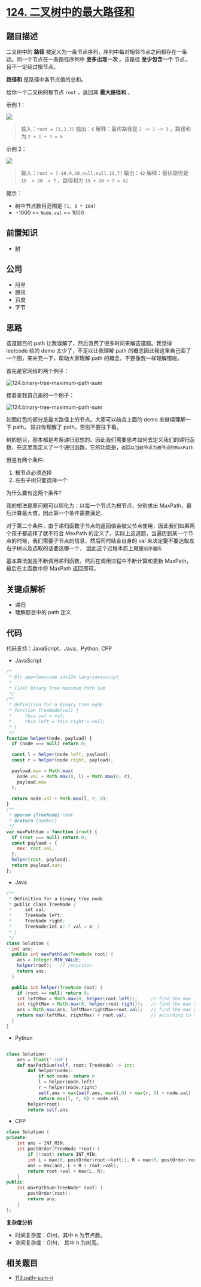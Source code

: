 # [124. 二叉树中的最大路径和](https://leetcode.cn/problems/binary-tree-maximum-path-sum)

## 题目描述

二叉树中的 **路径** 被定义为一条节点序列，序列中每对相邻节点之间都存在一条边。同一个节点在一条路径序列中 **至多出现一次** 。该路径 **至少包含一个** 节点，且不一定经过根节点。

**路径和** 是路径中各节点值的总和。

给你一个二叉树的根节点 `root` ，返回其 **最大路径和** 。

示例 1：

![](https://assets.leetcode.com/uploads/2020/10/13/exx1.jpg)

> 输入：`root = [1,2,3]`
> 输出：`6`
> 解释：最优路径是 `2 -> 1 -> 3` ，路径和为 `2 + 1 + 3 = 6`

示例 2：

![](https://assets.leetcode.com/uploads/2020/10/13/exx2.jpg)

> 输入：`root = [-10,9,20,null,null,15,7]`
> 输出：`42`
> 解释：最优路径是 `15 -> 20 -> 7` ，路径和为 `15 + 20 + 7 = 42`

提示：

* 树中节点数目范围是 `[1, 3 * 104]`
* $-1000$ <= `Node.val` <= $1000$

## 前置知识

- [树](https://github.com/azl397985856/leetcode/blob/master/thinkings/tree.md)

## 公司

- 阿里
- 腾讯
- 百度
- 字节

## 思路

这道题目的 path 让我误解了，然后浪费了很多时间来解这道题。我觉得 leetcode 给的 demo 太少了，不足以让我理解 path 的概念因此我这里自己画了一个图，来补充一下，帮助大家理解 path 的概念，不要像我一样理解错啦。

首先是官网给的两个例子：

![124.binary-tree-maximum-path-sum](https://p.ipic.vip/2qkraq.jpg)

接着是我自己画的一个例子：

![124.binary-tree-maximum-path-sum](https://p.ipic.vip/bu501r.jpg)

如图红色的部分是最大路径上的节点。大家可以结合上面的 demo 来继续理解一下 path， 除非你理解了 path，否则不要往下看。

树的题目，基本都是考察递归思想的。因此我们需要思考如何去定义我们的递归函数，在这里我定义了一个递归函数，它的功能是，`返回以当前节点为根节点的MaxPath`

但是有两个条件:

1.  根节点必须选择
2.  左右子树只能选择一个

为什么要有这两个条件?

我的想法是原问题可以转化为：以每一个节点为根节点，分别求出 MaxPath，最后计算最大值，因此第一个条件需要满足.

对于第二个条件，由于递归函数子节点的返回值会被父节点使用，因此我们如果两个孩子都选择了就不符合 MaxPath 的定义了。实际上这道题，当遍历到某一个节点的时候，我们需要子节点的信息，然后同时结合自身的 val 来决定要不要选取左右子树以及选取的话要选哪一个， 因此这个过程本质上就是`后序遍历`

基本算法就是不断调用递归函数，然后在调用过程中不断计算和更新 MaxPath，最后在主函数中将 MaxPath 返回即可。

## 关键点解析

- 递归
- 理解题目中的 path 定义

## 代码

代码支持：JavaScript，Java，Python, CPP

- JavaScript

```js
/*
 * @lc app=leetcode id=124 lang=javascript
 *
 * [124] Binary Tree Maximum Path Sum
 */
/**
 * Definition for a binary tree node.
 * function TreeNode(val) {
 *     this.val = val;
 *     this.left = this.right = null;
 * }
 */
function helper(node, payload) {
  if (node === null) return 0;

  const l = helper(node.left, payload);
  const r = helper(node.right, payload);

  payload.max = Math.max(
    node.val + Math.max(0, l) + Math.max(0, r),
    payload.max
  );

  return node.val + Math.max(l, r, 0);
}
/**
 * @param {TreeNode} root
 * @return {number}
 */
var maxPathSum = function (root) {
  if (root === null) return 0;
  const payload = {
    max: root.val,
  };
  helper(root, payload);
  return payload.max;
};
```

- Java

```java
/**
 * Definition for a binary tree node.
 * public class TreeNode {
 *     int val;
 *     TreeNode left;
 *     TreeNode right;
 *     TreeNode(int x) { val = x; }
 * }
 */
class Solution {
  int ans;
  public int maxPathSum(TreeNode root) {
    ans = Integer.MIN_VALUE;
    helper(root);   // recursion
    return ans;
  }

  public int helper(TreeNode root) {
    if (root == null) return 0;
    int leftMax = Math.max(0, helper(root.left));     // find the max sub-path sum in left sub-tree
    int rightMax = Math.max(0, helper(root.right));   // find the max sub-path sum in right sub-tree
    ans = Math.max(ans, leftMax+rightMax+root.val);   // find the max path sum at current node
    return max(leftMax, rightMax) + root.val;         // according to the definition of path, the return value of current node can only be that the sum of current node value plus either left or right max path sum.
  }
}
```

- Python

```py

class Solution:
    ans = float('-inf')
    def maxPathSum(self, root: TreeNode) -> int:
        def helper(node):
            if not node: return 0
            l = helper(node.left)
            r = helper(node.right)
            self.ans = max(self.ans, max(l,0) + max(r, 0) + node.val)
            return max(l, r, 0) + node.val
        helper(root)
        return self.ans
```

- CPP

```cpp
class Solution {
private:
    int ans = INT_MIN;
    int postOrder(TreeNode *root) {
        if (!root) return INT_MIN;
        int L = max(0, postOrder(root->left)), R = max(0, postOrder(root->right));
        ans = max(ans, L + R + root->val);
        return root->val + max(L, R);
    }
public:
    int maxPathSum(TreeNode* root) {
        postOrder(root);
        return ans;
    }
};

```

**复杂度分析**

- 时间复杂度：$O(n)$，其中 n 为节点数。
- 空间复杂度：$O(h)$， 其中 h 为树高。

## 相关题目

- [113.path-sum-ii](./113.path-sum-ii.md)
